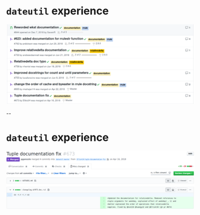 # `dateutil` experience

<img src="images/dateutil-documentation-issues.png"
     alt="Github documentation PRs"
     class="gh-screenshot"
     />

--

# `dateutil` experience

<img src="images/dateutil-tuple-doc-fix.png"
     alt="Github PR: Tuple documentation fix"
     class="gh-screenshot"
     />

